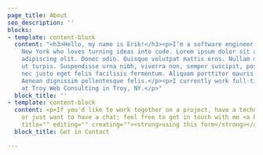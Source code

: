 ```yaml
---
page_title: About
seo_description: ''
blocks:
- template: content-block
  content: "<h3>Hello, my name is Erik!</h3><p>I’m a software engineer based in upstate
    New York who loves turning ideas into code. Lorem ipsum dolor sit amet, consectetuer
    adipiscing elit. Donec odio. Quisque volutpat mattis eros. Nullam malesuada erat
    ut turpis. Suspendisse urna nibh, viverra non, semper suscipit, posuere a, pede.</p><p>Donec
    nec justo eget felis facilisis fermentum. Aliquam porttitor mauris sit amet orci.
    Aenean dignissim pellentesque felis.</p><p>I currently work full-time as a developer
    at Troy Web Consulting in Troy, NY.</p>"
  block_title: ''
- template: content-block
  content: <p>If you'd like to work together on a project, have a technical question,
    or just want to have a chat; feel free to get in touch with me <a href="/contact"
    title="" editing="" creating=""><strong>using this form</strong></a>.</p>
  block_title: Get in Contact

---
```


